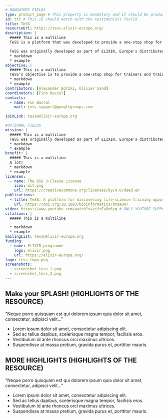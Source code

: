 ```yaml
---
# MANDATORY FIELDS
type: product_page # This property is mandatory and it should be product_page
id: ttt # This id should match with the testimonials ToolId
title: TeSS
resourceUrl: https://tess.elixir-europe.org/
description: |
  ##### This is a multiline 
  TeSS is a platform that was developed to provide a one-stop shop for trainers and trainees to discover online information and content, including training materials, events and interactive tutorials.   For training providers, TeSS provides opportunities to promote training events and news, and to contribute to a growing catalogue of materials; for trainers, the portal offers an environment for       sharing materials and event information; for trainees, it offers a convenient gateway via which to identify relevant training events and resources, and to perform specific, guided analysis tasks via   customised training workflows.

  TeSS was originally developed as part of ELIXIR, Europe's distributed infrastructure for life-science data. One of the goals of ELIXIR is to train research scientists to better use available    computational infrastructures to address critical research questions. This requires access both to face-to-face training opportunities and to disparate training materials and resources, currently   dispersed across Europe.
  * markdown
  * example
objective: |
  ##### This is a multiline
  TeSS's objective is to provide a one-stop shop for trainers and trainees to discover online information and content, including training materials, events and interactive tutorials
  * markdown
  * example 
contributors: [Alexander Botzki, Olivier Sand]
coordinators: [Finn Baccal]
contacts:
  - name: Fin Baccal
    mail: tess-support@googlegroups.com
  
joinLink: tess@elixir-europe.org

#OPTIONAL FIELDS
mission: |
  ##### This is a multiline
  TeSS was originally developed as part of ELIXIR, Europe's distributed infrastructure for life-science data. One of the goals of ELIXIR is to train research scientists to better use available computational infrastructures to address critical research questions. This requires access both to face-to-face training opportunities and to disparate training materials and resources, currently dispersed across Europe.
  * markdown
  * example
benefit: |
  ##### This is a multiline
  A lot!
  * markdown
  * example
licenses:
  - name: The BSD 3-Clause License
    icon: mit.png
    url: https://creativecommons.org/licenses/by/4.0/deed.en
publications:
  - title: TeSS: A platform for discovering life-science training opportunities
    url: https://doi.org/10.1093/bioinformatics/btaa047
video: https://www.youtube.com/watch?v=zjfrEa9o6zg # ONLY YOUTUBE SUPPORTED AT THIS MOMENT
citations: |
  ##### This is a multiline

  * markdown
  * example
mailingList: tess@elixir-europe.org
funding:
  - name: ELIXIR programme
    logo: elixir.png
    url: https://elixir-europe.org/ 
logo: tess_logo.png
screenshots:
  - screenshot_tess_1.png
  - screenshot_tess_2.png
---
```


## Make your SPLASH! (HIGHLIGHTS OF THE RESOURCE)

"Neque porro quisquam est qui dolorem ipsum quia dolor sit amet, consectetur, adipisci velit..."

* Lorem ipsum dolor sit amet, consectetur adipiscing elit.
* Sed ac tellus dapibus, scelerisque magna tempor, facilisis eros.
* Vestibulum id ante rhoncus orci maximus ultrices.
* Suspendisse at massa pretium, gravida purus et, porttitor mauris.

## MORE HIGHLIGHTS (HIGHLIGHTS OF THE RESOURCE)

"Neque porro quisquam est qui dolorem ipsum quia dolor sit amet, consectetur, adipisci velit..."

* Lorem ipsum dolor sit amet, consectetur adipiscing elit.
* Sed ac tellus dapibus, scelerisque magna tempor, facilisis eros.
* Vestibulum id ante rhoncus orci maximus ultrices.
* Suspendisse at massa pretium, gravida purus et, porttitor mauris.
